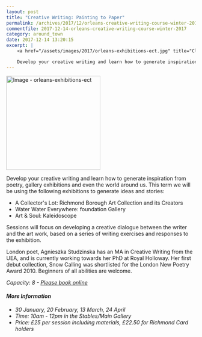 ```yaml
---
layout: post
title: "Creative Writing: Painting to Paper"
permalink: /archives/2017/12/orleans-creative-writing-course-winter-2017.html
commentfile: 2017-12-14-orleans-creative-writing-course-winter-2017
category: around_town
date: 2017-12-14 13:20:15
excerpt: |
    <a href="/assets/images/2017/orleans-exhibitions-ect.jpg" title="Click for a larger image"><img src="/assets/images/2017/orleans-exhibitions-ect-thumb.jpg" width="150" alt="Image - orleans-exhibitions-ect"  class="photo right"/></a>

    Develop your creative writing and learn how to generate inspiration from poetry, gallery exhibitions and even the world around us.  Sessions will focus on developing a creative dialogue between the writer and the art work.
---
```


<a href="/assets/images/2017/orleans-exhibitions-ect.jpg" title="Click for a larger image"><img src="/assets/images/2017/orleans-exhibitions-ect-thumb.jpg" width="250" alt="Image - orleans-exhibitions-ect"  class="photo right"/></a>

Develop your creative writing and learn how to generate inspiration from poetry, gallery exhibitions and even the world around us. This term we will be using the following exhibitions to generate ideas and stories:

-   A Collector's Lot: Richmond Borough Art Collection and its Creators
-   Water Water Everywhere: foundation Gallery
-   Art & Soul: Kaleidoscope

Sessions will focus on developing a creative dialogue between the writer and the art work, based on a series of writing exercises and responses to the exhibition.

London poet, Agnieszka Studzinska has an MA in Creative Writing from the UEA, and is currently working towards her PhD at Royal Holloway. Her first debut collection, Snow Calling was shortlisted for the London New Poetry Award 2010. Beginners of all abilities are welcome.

<em>Capacity: 8 - [Please book online](https://www2.richmond.gov.uk/Richmondbookings/default.aspx</em>)

#### More Information

-   30 January, 20 February, 13 March, 24 April
-   Time: 10am - 12pm in the Stables/Main Gallery
-   Price: £25 per session including materials, £22.50 for Richmond Card holders
